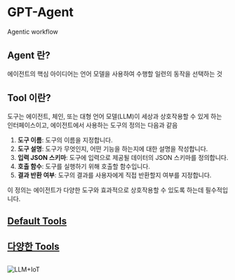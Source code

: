 # GPT-Agent
Agentic workflow


## Agent 란?

에이전트의 핵심 아이디어는 언어 모델을 사용하여 수행할 일련의 동작을 선택하는 것


## Tool 이란?

도구는 에이전트, 체인, 또는 대형 언어 모델(LLM)이 세상과 상호작용할 수 있게 하는 인터페이스이고, 에이전트에서 사용하는 도구의 정의는 다음과 같음

1. **도구 이름**: 도구의 이름을 지정합니다.
2. **도구 설명**: 도구가 무엇인지, 어떤 기능을 하는지에 대한 설명을 작성합니다.
3. **입력 JSON 스키마**: 도구에 입력으로 제공될 데이터의 JSON 스키마를 정의합니다.
4. **호출 함수**: 도구를 실행하기 위해 호출할 함수입니다.
5. **결과 반환 여부**: 도구의 결과를 사용자에게 직접 반환할지 여부를 지정합니다.

이 정의는 에이전트가 다양한 도구와 효과적으로 상호작용할 수 있도록 하는데 필수적입니다.

## [Default Tools](https://python.langchain.com/v0.1/docs/modules/tools/)

## [다양한 Tools](https://python.langchain.com/v0.1/docs/integrations/tools/)

##
![LLM+IoT](https://github.com/JSJeong-me/GPT-Agent/assets/54794815/4cbba222-f50b-4eb9-a7ab-0b9af3013ef2)
##
